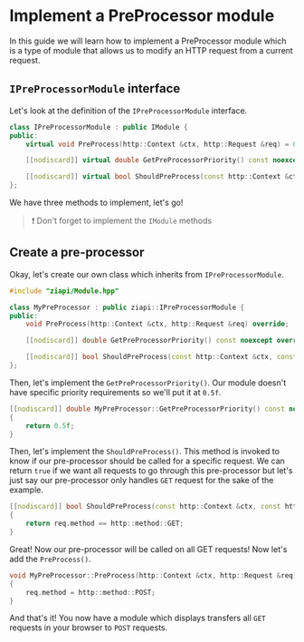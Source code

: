 # Implement a PreProcessor module

In this guide we will learn how to implement a PreProcessor module which is a type of module that allows us to modify an HTTP request from a current request.

## `IPreProcessorModule` interface

Let's look at the definition of the `IPreProcessorModule` interface.

```c++
class IPreProcessorModule : public IModule {
public:
    virtual void PreProcess(http::Context &ctx, http::Request &req) = 0;

    [[nodiscard]] virtual double GetPreProcessorPriority() const noexcept = 0;

    [[nodiscard]] virtual bool ShouldPreProcess(const http::Context &ctx, const http::Request &req) const = 0;
};
```

We have three methods to implement, let's go!

> :exclamation: Don't forget to implement the `IModule` methods

## Create a pre-processor

Okay, let's create our own class which inherits from `IPreProcessorModule`.

```c++
#include "ziapi/Module.hpp"

class MyPreProcessor : public ziapi::IPreProcessorModule {
public:
    void PreProcess(http::Context &ctx, http::Request &req) override;

    [[nodiscard]] double GetPreProcessorPriority() const noexcept override;

    [[nodiscard]] bool ShouldPreProcess(const http::Context &ctx, const http::Request &req) const override;
};
```

Then, let's implement the `GetPreProcessorPriority()`. Our module doesn't have specific priority requirements so we'll put it at `0.5f`.

```c++
[[nodiscard]] double MyPreProcessor::GetPreProcessorPriority() const noexcept
{
    return 0.5f;
}
```

Then, let's implement the `ShouldPreProcess()`. This method is invoked to know if our pre-processor should be called for a specific request. We can return `true` if we want all requests to go through this pre-processor but let's just say our pre-processor only handles `GET` request for the sake of the example.

```c++
[[nodiscard]] bool ShouldPreProcess(const http::Context &ctx, const http::Request &req) const
{
    return req.method == http::method::GET;
}
```

Great! Now our pre-processor will be called on all GET requests! Now let's add the `PreProcess()`.

```c++
void MyPreProcessor::PreProcess(http::Context &ctx, http::Request &req)
{
    req.method = http::method::POST;
}
```

And that's it! You now have a module which displays transfers all `GET` requests in your browser to `POST` requests.
